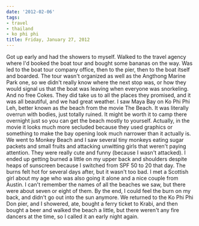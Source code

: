 ```yaml
---
date: '2012-02-06'
tags:
- travel
- thailand
- ko phi phi
title: Friday, January 27, 2012
---
```


Got up early and had the showers to myself. Walked to the travel agency where I'd booked the boat tour and bought some bananas on the way. Was led to the boat tour company office, then to the pier, then to the boat itself and boarded. The tour wasn't organized as well as the Angthong Marine Park one, so we didn't really know where the next stop was, or how they would signal us that the boat was leaving when everyone was snorkeling. And no free Cokes. They did take us to all the places they promised, and it was all beautiful, and we had great weather. I saw Maya Bay on Ko Phi Phi Leh, better known as *the* beach from the movie The Beach. It was literally overrun with bodies, just totally ruined. It might be worth it to camp there overnight just so you can get the beach mostly to yourself. Actually, in the movie it looks much more secluded because they used graphics or something to make the bay opening look much narrower than it actually is. We went to Monkey Beach and I saw several tiny monkeys eating sugar packets and small fruits and attacking unwitting girls that weren't paying attention. They were really cute and funny (because I wasn't attacked). I ended up getting burned a little on my upper back and shoulders despite heaps of sunscreen because I switched from SPF 50 to 20 that day. The burns felt hot for several days after, but it wasn't too bad. I met a Scottish girl about my age who was also going it alone and a nice couple from Austin. I can't remember the names of all the beaches we saw, but there were about seven or eight of them. By the end, I could feel the burn on my back, and didn't go out into the sun anymore. We returned to the Ko Phi Phi Don pier, and I showered, ate, bought a ferry ticket to Krabi, and then bought a beer and walked the beach a little, but there weren't any fire dancers at the time, so I called it an early night again.
